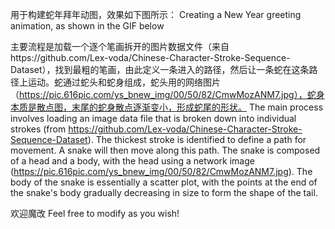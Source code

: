 用于构建蛇年拜年动图，效果如下图所示：
Creating a New Year greeting animation, as shown in the GIF below

主要流程是加载一个逐个笔画拆开的图片数据文件（来自https://github.com/Lex-voda/Chinese-Character-Stroke-Sequence-Dataset），找到最粗的笔画，由此定义一条进入的路径，然后让一条蛇在这条路径上运动。蛇通过蛇头和蛇身组成，蛇头用的网络图片（https://pic.616pic.com/ys_bnew_img/00/50/82/CmwMozANM7.jpg），蛇身本质是散点图，末尾的蛇身散点逐渐变小，形成蛇尾的形状。
The main process involves loading an image data file that is broken down into individual strokes (from https://github.com/Lex-voda/Chinese-Character-Stroke-Sequence-Dataset). The thickest stroke is identified to define a path for movement. A snake will then move along this path. The snake is composed of a head and a body, with the head using a network image (https://pic.616pic.com/ys_bnew_img/00/50/82/CmwMozANM7.jpg). The body of the snake is essentially a scatter plot, with the points at the end of the snake's body gradually decreasing in size to form the shape of the tail.

欢迎魔改
Feel free to modify as you wish!
